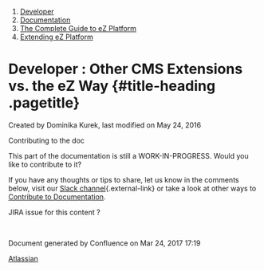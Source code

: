 1.  <span>[Developer](index.html)</span>
2.  <span>[Documentation](Documentation_31429504.html)</span>
3.  <span>[The Complete Guide to eZ
    Platform](The-Complete-Guide-to-eZ-Platform_31429526.html)</span>
4.  <span>[Extending eZ
    Platform](Extending-eZ-Platform_31429689.html)</span>

<span id="title-text"> Developer : Other CMS Extensions vs. the eZ Way </span> {#title-heading .pagetitle}
==============================================================================

Created by <span class="author"> Dominika Kurek</span>, last modified on
May 24, 2016

Contributing to the doc

<span
class="aui-icon aui-icon-small aui-iconfont-approve confluence-information-macro-icon"></span>
This part of the documentation is still a <span
class="status-macro aui-lozenge aui-lozenge-current">WORK-IN-PROGRESS</span>.
Would you like to contribute to it?

If you have any thoughts or tips to share, let us know in the comments
below, visit our [Slack
channel](http://ez-community-on-slack.herokuapp.com/){.external-link} or
take a look at other ways to [Contribute to
Documentation](https://doc.ez.no/display/DEVELOPER/Contribute+to+Documentation).

JIRA issue for this content ?

 

Document generated by Confluence on Mar 24, 2017 17:19

[Atlassian](http://www.atlassian.com/)


